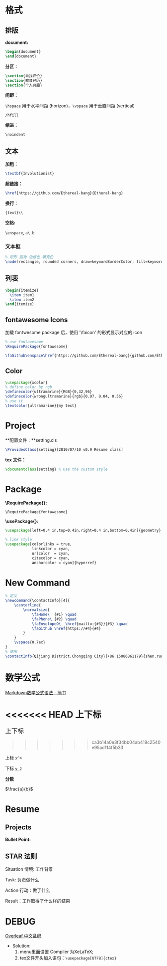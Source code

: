 # 格式

## 排版

**document:**

```latex
\begin{document}
\end{document}
```

**分区：**

```latex
\section{自我评价}
\section{教育经历}
\section{个人兴趣}     
```

**间距：**

`\hspace` 用于水平间距 (horizon)，`\vspace` 用于垂直间距 (vertical)

`/hfill`

**缩进：**

`\noindent`

## 文本

**加粗：**

```latex
\textbf{Involutionist}
```

**超链接：**

```latex
\href{https://github.com/Ethereal-bang}{Etheral-bang}
```

**换行：**

`{text}\\`

**空格:**

`\enspace`, `a\ b `



### 文本框

```latex
% 矩形 圆角 边框色 填充色
\node[rectangle, rounded corners, draw=keywordBorderColor, fill=keywordcolor] (char) {\textcolor{black}{my text}}; % 字体颜色
```





## 列表

```latex
\begin{itemize}
  \item item1
  \item item2
\end{itemize}
```



## fontawesome Icons

加载 fontwesome package 后，使用 '\\faicon' 的形式显示对应的 icon

```latex
% use fontawesome
\RequirePackage{fontawesome}

\faGithub\enspace\href{https://github.com/Ethereal-bang}{github.com/Ethereal-bang}
```



## Color

```latex
\usepackage{xcolor}
% define color by rgb
\definecolor{ultramarine}{RGB}{0,32,96}
\definecolor{wrongultramarine}{rgb}{0.07, 0.04, 0.56}
% use it
\textcolor{ultramarine}{my text}
```



# Project

**配置文件：**setting.cls

```latex
\ProvidesClass{setting}[2010/07/10 v0.9 Resume class]
```

**tex 文件：**

```latex
\documentclass{setting} % Use the custom style
```



# Package

**\RequirePackage{}:**

`\RequirePackage{fontawesome}`

**\usePackage{}:**

```latex
\usepackage[left=0.4 in,top=0.4in,right=0.4 in,bottom=0.4in]{geometry} % Document margins

% link style
\usepackage[colorlinks = true,
            linkcolor = cyan,
            urlcolor  = cyan,
            citecolor = cyan,
            anchorcolor = cyan]{hyperref}
```



# New Command

```latex
% 定义
\newcommand{\contactInfo}[4]{
    \centerline{
        \normalsize{
            \faHome\  {#1} \quad
            \faPhone\ {#2} \quad 
            \faEnvelopeO\  \href{mailto:{#3}}{#3} \quad 
            \faGithub \href{https://#4}{#4}
        }
    }
    \vspace{0.7ex}
}
% 使用
\contactInfo{Qijiang District,Chongqing City}{+86 15086861179}{shen.ruofeng@qq.com}{github.com/Etheral-bang}
```



# 数学公式

[Markdown数学公式语法 - 简书](https://www.jianshu.com/p/e74eb43960a1)

<<<<<<< HEAD
**上下标**
=======


<span style="font-size:20px">上下标</span>
>>>>>>> ca3b14a0e3f34bb04ab419c2540e95ad114f5b33

上标 `x^4`

下标 `y_2`

**分数**

$\frac{a}{b}$



# Resume

## Projects

**Bullet Point:**



## STAR 法则

Situation 情境: 工作背景 

Task: 负责做什么

Action 行动：做了什么

Result：工作取得了什么样的结果



# DEBUG

[Overleaf 中文乱码](https://blog.csdn.net/super_dmz/article/details/106015731)

+ Solution:
    1. menu里面设置 Compiler 为XeLaTeX; 
    2. tex文件开头加入语句：`\usepackage[UTF8]{ctex}`